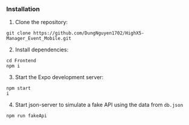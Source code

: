 ### Installation
1. Clone the repository:
```
git clone https://github.com/DungNguyen1702/HighX5-Manager_Event_Mobile.git
```
2. Install dependencies:
```
cd Frontend
npm i
```
3. Start the Expo development server:
```
npm start
i
```
4. Start json-server to simulate a fake API using the data from `db.json`
```
npm run fakeApi
```
